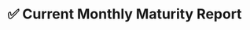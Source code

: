 # ✅ Current Monthly Maturity Report

<figure><img src=".gitbook/assets/mr 1.png" alt=""><figcaption></figcaption></figure>

<figure><img src=".gitbook/assets/mr 2.png" alt=""><figcaption></figcaption></figure>

<figure><img src=".gitbook/assets/mr 3.png" alt=""><figcaption></figcaption></figure>

<figure><img src=".gitbook/assets/MR4.png" alt=""><figcaption></figcaption></figure>

<figure><img src=".gitbook/assets/mr 5.png" alt=""><figcaption></figcaption></figure>

<figure><img src=".gitbook/assets/MR6.png" alt=""><figcaption></figcaption></figure>

<figure><img src=".gitbook/assets/MR7.png" alt=""><figcaption></figcaption></figure>

<figure><img src=".gitbook/assets/MR8.png" alt=""><figcaption></figcaption></figure>

<figure><img src=".gitbook/assets/MR9.png" alt=""><figcaption></figcaption></figure>

<figure><img src=".gitbook/assets/MR10.png" alt=""><figcaption></figcaption></figure>

<figure><img src=".gitbook/assets/MR11.png" alt=""><figcaption></figcaption></figure>

<figure><img src=".gitbook/assets/MR12.png" alt=""><figcaption></figcaption></figure>

<figure><img src=".gitbook/assets/MR13.png" alt=""><figcaption></figcaption></figure>

<figure><img src=".gitbook/assets/MR14.png" alt=""><figcaption></figcaption></figure>

<figure><img src=".gitbook/assets/MR15.png" alt=""><figcaption></figcaption></figure>

<figure><img src=".gitbook/assets/MR16.png" alt=""><figcaption></figcaption></figure>

<figure><img src=".gitbook/assets/MR17.png" alt=""><figcaption></figcaption></figure>

<figure><img src=".gitbook/assets/MR18.png" alt=""><figcaption></figcaption></figure>
